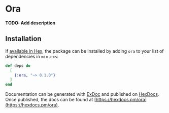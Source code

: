 # Ora

**TODO: Add description**

## Installation

If [available in Hex](https://hex.pm/docs/publish), the package can be installed
by adding `ora` to your list of dependencies in `mix.exs`:

```elixir
def deps do
  [
    {:ora, "~> 0.1.0"}
  ]
end
```

Documentation can be generated with [ExDoc](https://github.com/elixir-lang/ex_doc)
and published on [HexDocs](https://hexdocs.pm). Once published, the docs can
be found at [https://hexdocs.pm/ora](https://hexdocs.pm/ora).

